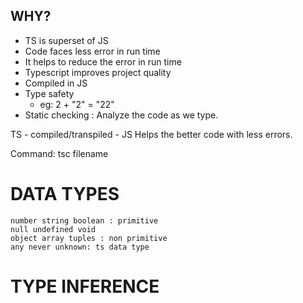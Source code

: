 <!-- @format -->

## WHY?

- TS is superset of JS
- Code faces less error in run time
- It helps to reduce the error in run time
- Typescript improves project quality
- Compiled in JS
- Type safety
  - eg: 2 + "2" = "22"
- Static checking : Analyze the code as we type.

TS - compiled/transpiled - JS
Helps the better code with less errors.

Command: tsc filename

# DATA TYPES

    number string boolean : primitive
    null undefined void
    object array tuples : non primitive
    any never unknown: ts data type

# TYPE INFERENCE
